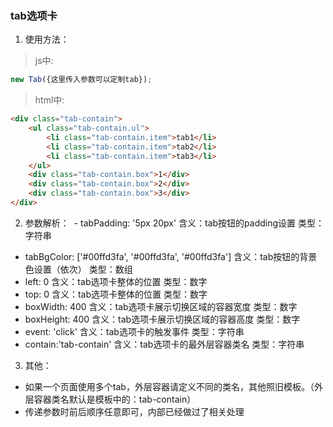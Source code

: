 ### tab选项卡
1. 使用方法：
>js中:

```javascript
new Tab({这里传入参数可以定制tab});
```

>html中:

```html
<div class="tab-contain">
    <ul class="tab-contain.ul">
        <li class="tab-contain.item">tab1</li>
        <li class="tab-contain.item">tab2</li>
        <li class="tab-contain.item">tab3</li>
    </ul>
    <div class="tab-contain.box">1</div>
    <div class="tab-contain.box">2</div>
    <div class="tab-contain.box">3</div>
</div>
```
2. 参数解析：
  - tabPadding: '5px 20px' 含义：tab按钮的padding设置 类型：字符串
  - tabBgColor: ['#00ffd3fa', '#00ffd3fa', '#00ffd3fa'] 含义：tab按钮的背景色设置（依次） 类型：数组
  - left: 0 含义：tab选项卡整体的位置 类型：数字
  - top: 0  含义：tab选项卡整体的位置 类型：数字
  - boxWidth: 400  含义：tab选项卡展示切换区域的容器宽度 类型：数字
  - boxHeight: 400 含义：tab选项卡展示切换区域的容器高度 类型：数字
  - event: 'click' 含义：tab选项卡的触发事件 类型：字符串
  - contain:'tab-contain' 含义：tab选项卡的最外层容器类名 类型：字符串
3. 其他：
  - 如果一个页面使用多个tab，外层容器请定义不同的类名，其他照旧模板。（外层容器类名默认是模板中的：tab-contain）
  - 传递参数时前后顺序任意即可，内部已经做过了相关处理
